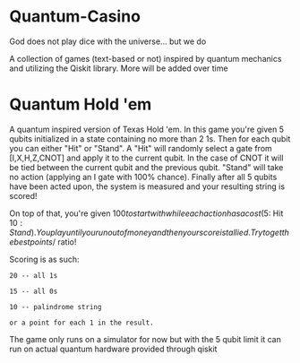 # Quantum-Casino
God does not play dice with the universe... but we do

A collection of games (text-based or not) inspired by quantum mechanics and utilizing the Qiskit library. More will be added over time

# Quantum Hold 'em

A quantum inspired version of Texas Hold 'em. In this game you're given 5 qubits initialized in a state containing no more than 2 1s. Then for each qubit you can either "Hit" or "Stand". A "Hit" will randomly select a gate from [I,X,H,Z,CNOT] and apply it to the current qubit. In the case of CNOT it will be tied between the current qubit and the previous qubit. "Stand" will take no action (applying an I gate with 100% chance). Finally after all 5 qubits have been acted upon, the system is measured and your resulting string is scored! 

On top of that, you're given $100 to start with while each action has a cost ($5: Hit $10: Stand). You play until you run out of money and then your score is tallied. Try to get the best points/$ ratio!


Scoring is as such:
  
    20 -- all 1s
  
    15 -- all 0s
  
    10 -- palindrome string
  
    or a point for each 1 in the result.

The game only runs on a simulator for now but with the 5 qubit limit it can run on actual quantum hardware provided through qiskit
